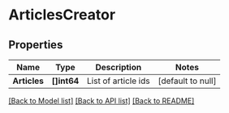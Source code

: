 # ArticlesCreator

## Properties
Name | Type | Description | Notes
------------ | ------------- | ------------- | -------------
**Articles** | **[]int64** | List of article ids | [default to null]

[[Back to Model list]](../README.md#documentation-for-models) [[Back to API list]](../README.md#documentation-for-api-endpoints) [[Back to README]](../README.md)


